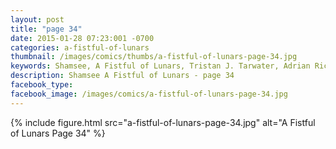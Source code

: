 ```yaml
---
layout: post
title: "page 34"
date: 2015-01-28 07:23:001 -0700
categories: a-fistful-of-lunars
thumbnail: /images/comics/thumbs/a-fistful-of-lunars-page-34.jpg
keywords: Shamsee, A Fistful of Lunars, Tristan J. Tarwater, Adrian Ricker
description: Shamsee A Fistful of Lunars - page 34
facebook_type: 
facebook_image: /images/comics/a-fistful-of-lunars-page-34.jpg
---
```

{% include figure.html src="a-fistful-of-lunars-page-34.jpg" alt="A Fistful of Lunars Page 34" %}